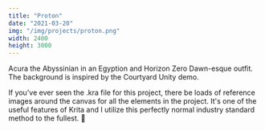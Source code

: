 ```yaml
---
title: "Proton"
date: "2021-03-20"
img: "/img/projects/proton.png"
width: 2400
height: 3000
---
```


Acura the Abyssinian in an Egyption and Horizon Zero Dawn-esque outfit. The background is inspired by the Courtyard Unity demo.

If you've ever seen the .kra file for this project, there be loads of reference images around the canvas for all the elements in the project. It's one of the useful features of Krita and I utilize this perfectly normal industry standard method to the fullest. 🤭
